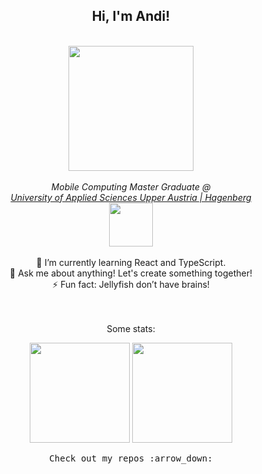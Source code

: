 <div align="center">
    <h2> Hi, I'm Andi!</h2>
</div>
</br>
<div align="center">
  <img src="./jelly2.png" width="200px">
</div>
</br>
<div align="center">
    <em align="center">
        Mobile Computing Master Graduate @ </br>
        <a href="https://www.fh-ooe.at/en/hagenberg-campus/">
        University of Applied Sciences Upper Austria | Hagenberg</a></br>
        <img src="https://media.giphy.com/media/K9Xy6osm73DbxIa8f2/giphy.gif?cid=790b7611af6d9a400d2cc4a3c7a6d6eb60567dfa09b6d241&rid=giphy.gif&ct=s" width="70">
    </em>
</div>
<div align="center">
    </br>
    <div>
    🌱 I’m currently learning React and TypeScript.
    </div>
    <div>
    💬 Ask me about anything! Let's create something together!
    </div>
    <div>
    ⚡ Fun fact: Jellyfish don’t have brains!
    </div>
</div>
</br>
</br>
<div align="center">
    <p>Some stats:</p>
     <img height="160em" src="https://github-readme-stats.vercel.app/api?username=AndreasRoither&show_icons=true&theme=tokyonight&&count_private=true&hide=stars" />
     <img height="160em" src="https://github-readme-stats.vercel.app/api/top-langs/?username=AndreasRoither&layout=compact&theme=tokyonight&langs_count=6" />
</div>

<p align="center">
<samp>Check out my repos :arrow_down:</samp>
</p>
